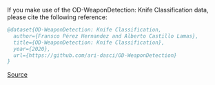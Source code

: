 If you make use of the OD-WeaponDetection: Knife Classification data, please cite the following reference:

``` bibtex 
@dataset{OD-WeaponDetection: Knife Classification,
  author={Fransco Pérez Hernandez and Alberto Castillo Lamas},
  title={OD-WeaponDetection: Knife Classification},
  year={2020},
  url={https://github.com/ari-dasci/OD-WeaponDetection}
}
```

[Source](https://github.com/ari-dasci/OD-WeaponDetection)